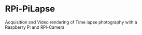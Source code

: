 # RPi-PiLapse
Acquisition and Video rendering of Time lapse photography with a Raspberry Pi and RPi-Camera
